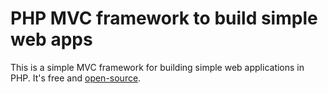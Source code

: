 # PHP MVC framework to build simple web apps

This is a simple MVC framework for building simple web applications in PHP. It's free and [open-source](LICENSE).

